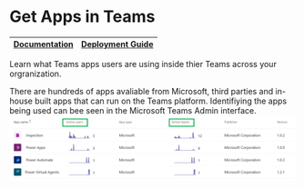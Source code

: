 # Get Apps in Teams

|[Documentation](https://github.com/SteveoMS/Get-apps-in-Teams/wiki/Documentation)|[Deployment Guide](https://github.com/SteveoMS/Get-apps-in-Teams/wiki/Documentation)
|-------------|----------------|

Learn what Teams apps users are using inside thier Teams across your orgranization.

There are hundreds of apps avaliable from Microsoft, third parties and in-house built apps that can run on the Teams platform. Identifiying the apps being used can bee seen in the Microsoft Teams Admin interface.
![admin](/images/AppsReporting.png )
